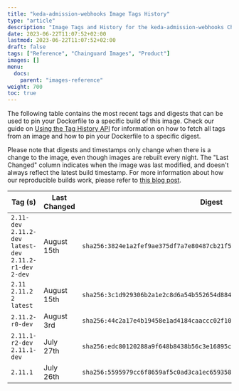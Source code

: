 ```yaml
---
title: "keda-admission-webhooks Image Tags History"
type: "article"
description: "Image Tags and History for the keda-admission-webhooks Chainguard Image"
date: 2023-06-22T11:07:52+02:00
lastmod: 2023-06-22T11:07:52+02:00
draft: false
tags: ["Reference", "Chainguard Images", "Product"]
images: []
menu:
  docs:
    parent: "images-reference"
weight: 700
toc: true
---
```


The following table contains the most recent tags and digests that can be used to pin your Dockerfile to a specific build of this image. Check our guide on [Using the Tag History API](/chainguard/chainguard-images/using-the-tag-history-api/) for information on how to fetch all tags from an image and how to pin your Dockerfile to a specific digest.

Please note that digests and timestamps only change when there is a change to the image, even though images are rebuilt every night. The "Last Changed" column indicates when the image was last modified, and doesn't always reflect the latest build timestamp. For more information about how our reproducible builds work, please refer to [this blog post](https://www.chainguard.dev/unchained/reproducing-chainguards-reproducible-image-builds).

| Tag (s)                                                       | Last Changed | Digest                                                                    |
|---------------------------------------------------------------|--------------|---------------------------------------------------------------------------|
|  `2.11-dev` `2.11.2-dev` `latest-dev` `2.11.2-r1-dev` `2-dev` | August 15th  | `sha256:3824e1a2fef9ae375df7a7e80487cb21f5556477acd132970f8d51e359b20b9b` |
|  `2.11` `2.11.2` `2` `latest`                                 | August 15th  | `sha256:3c1d929306b2a1e2c8d6a54b552654d884eb3eb30bb50d256ea64ae421d65e64` |
|  `2.11.2-r0-dev`                                              | August 3rd   | `sha256:44c2a17e4b19458e1ad4184caaccc02f10fa72a8d95aa370e38ead9ada7a8e84` |
|  `2.11.1-r2-dev` `2.11.1-dev`                                 | July 27th    | `sha256:edc80120288a9f648b8438b56c3e16895c2127a3ac2822285318dc31d8622baf` |
|  `2.11.1`                                                     | July 26th    | `sha256:5595979cc6f8659af5c0ad3ca1ec659358e214dc7072a2294876fb2fc02c6c53` |
